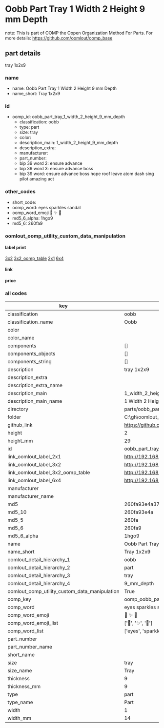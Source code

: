 # Oobb Part Tray 1 Width 2 Height 9 mm Depth  

note: This is part of OOMP the Oopen Organization Method For Parts. For more details: https://github.com/oomlout/oomp_base

##  part details
  



tray 1x2x9



### name
* name: Oobb Part Tray 1 Width 2 Height 9 mm Depth
* name_short: Tray 1x2x9 
### id
* oomp_id: oobb_part_tray_1_width_2_height_9_mm_depth
  * classification: oobb
  * type: part
  * size: tray
  * color: 
  * description_main: 1_width_2_height_9_mm_depth
  * description_extra: 
  * manufacturer: 
  * part_number: 
  * bip 39 word 2: ensure advance
  * bip 39 word 3: ensure advance boss
  * bip 39 word: ensure advance boss hope roof leave atom dash sing pilot amazing act

### other_codes
* short_code: 
* oomp_word: eyes sparkles sandal
* oomp_word_emoji :eyes: :sparkles: :sandal:
* md5_6_alpha: 1hgo9
* md5_6: 260fa9






### oomlout_oomp_utility_custom_data_manipulation
#### label print
[3x2](http://192.168.1.245:1112/?label=oomp%201hgo9)
[3x2_oomp_table](http://192.168.1.108:1112/?label=oomp%201hgo9)
[2x1](http://192.168.1.242:1112/?label=oomp%201hgo9)
[6x4](http://192.168.1.55:1112/?label=oomp%201hgo9)    

#### link

                              

#### price







### all codes 
| key | value |  
| --- | --- |  
| classification | oobb |  
| classification_name | Oobb |  
| color |  |  
| color_name |  |  
| components | [] |  
| components_objects | [] |  
| components_string | [] |  
| description | tray 1x2x9 |  
| description_extra |  |  
| description_extra_name |  |  
| description_main | 1_width_2_height_9_mm_depth |  
| description_main_name | 1 Width 2 Height 9 mm Depth |  
| directory | parts/oobb_part_tray_1_width_2_height_9_mm_depth |  
| folder | C:\gh\oomlout_oobb_version_4_generated_parts\things\oobb_part_tray_1_width_2_height_9_mm_depth |  
| github_link | https://github.com/oomlout/oomlout_oomp_part_src/tree/main/parts/oobb_part_tray_1_width_2_height_9_mm_depth |  
| height | 2 |  
| height_mm | 29 |  
| id | oobb_part_tray_1_width_2_height_9_mm_depth |  
| link_oomlout_label_2x1 | http://192.168.1.242:1112/?label=oomp%201hgo9 |  
| link_oomlout_label_3x2 | http://192.168.1.245:1112/?label=oomp%201hgo9 |  
| link_oomlout_label_3x2_oomp_table | http://192.168.1.108:1112/?label=oomp%201hgo9 |  
| link_oomlout_label_6x4 | http://192.168.1.55:1112/?label=oomp%201hgo9 |  
| manufacturer |  |  
| manufacturer_name |  |  
| md5 | 260fa93e4a37a1c9fbddd6d63440fa5a |  
| md5_10 | 260fa93e4a |  
| md5_5 | 260fa |  
| md5_6 | 260fa9 |  
| md5_6_alpha | 1hgo9 |  
| name | Oobb Part Tray 1 Width 2 Height 9 mm Depth |  
| name_short | Tray 1x2x9  |  
| oomlout_detail_hierarchy_1 | oobb |  
| oomlout_detail_hierarchy_2 | part |  
| oomlout_detail_hierarchy_3 | tray |  
| oomlout_detail_hierarchy_4 | 9_mm_depth |  
| oomlout_oomp_utility_custom_data_manipulation | True |  
| oomp_key | oomp_oobb_part_tray_1_width_2_height_9_mm_depth |  
| oomp_word | eyes sparkles sandal |  
| oomp_word_emoji | :eyes: :sparkles: :sandal: |  
| oomp_word_emoji_list | [':eyes:', ':sparkles:', ':sandal:'] |  
| oomp_word_list | ['eyes', 'sparkles', 'sandal'] |  
| part_number |  |  
| part_number_name |  |  
| short_name |  |  
| size | tray |  
| size_name | Tray |  
| thickness | 9 |  
| thickness_mm | 9 |  
| type | part |  
| type_name | Part |  
| width | 1 |  
| width_mm | 14 |  
